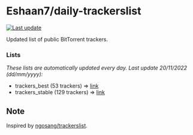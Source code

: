
# Eshaan7/daily-trackerslist 

[![Last update](https://img.shields.io/badge/Last%20update-20/11/2022-blue.svg)](#)

Updated list of public BitTorrent trackers.

### Lists
*These lists are automatically updated every day. Last update 20/11/2022 (_dd/mm/yyyy_):*

* trackers_best (53 trackers) => [link](https://raw.githubusercontent.com/eshaan7/daily-trackerslist/master/trackers_best.txt)
* trackers_stable (129 trackers) => [link](https://raw.githubusercontent.com/eshaan7/daily-trackerslist/master/trackers_stable.txt)

## Note

Inspired by [ngosang/trackerslist](https://github.com/ngosang/trackerslist).
